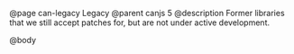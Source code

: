 @page can-legacy Legacy
@parent canjs 5
@description Former libraries that we still accept patches for, but are
not under active development.

@body
